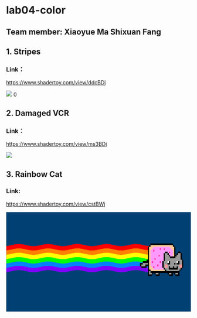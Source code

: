 # lab04-color

## Team member: Xiaoyue Ma Shixuan Fang

## 1. Stripes

### Link：
https://www.shadertoy.com/view/ddcBDj

![](stripes.gif)
0
## 2. Damaged VCR
### Link：
https://www.shadertoy.com/view/ms3BDj

![](vcr.gif)

## 3. Rainbow Cat
### Link:
https://www.shadertoy.com/view/cstBWj

![](Rainbow.gif)
